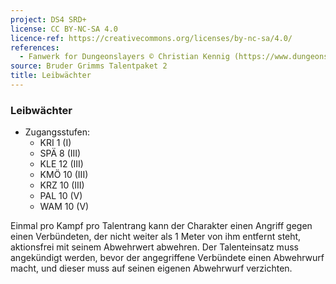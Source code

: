 ```yaml
---
project: DS4 SRD+
license: CC BY-NC-SA 4.0
licence-ref: https://creativecommons.org/licenses/by-nc-sa/4.0/
references: 
  - Fanwerk for Dungeonslayers © Christian Kennig (https://www.dungeonslayers.net/)
source: Bruder Grimms Talentpaket 2
title: Leibwächter
---
```


### Leibwächter

- Zugangsstufen:
  - KRI 1 (I)
  - SPÄ 8 (III)
  - KLE 12 (III)
  - KMÖ 10 (III)
  - KRZ 10 (III)
  - PAL 10 (V)
  - WAM 10 (V)

Einmal pro Kampf pro Talentrang kann der Charakter einen Angriff gegen einen Verbündeten, der nicht weiter als 1 Meter von ihm entfernt steht, aktionsfrei mit seinem Abwehrwert abwehren. Der Talenteinsatz muss angekündigt werden, bevor der angegriffene Verbündete einen Abwehrwurf macht, und dieser muss auf seinen eigenen Abwehrwurf verzichten.

